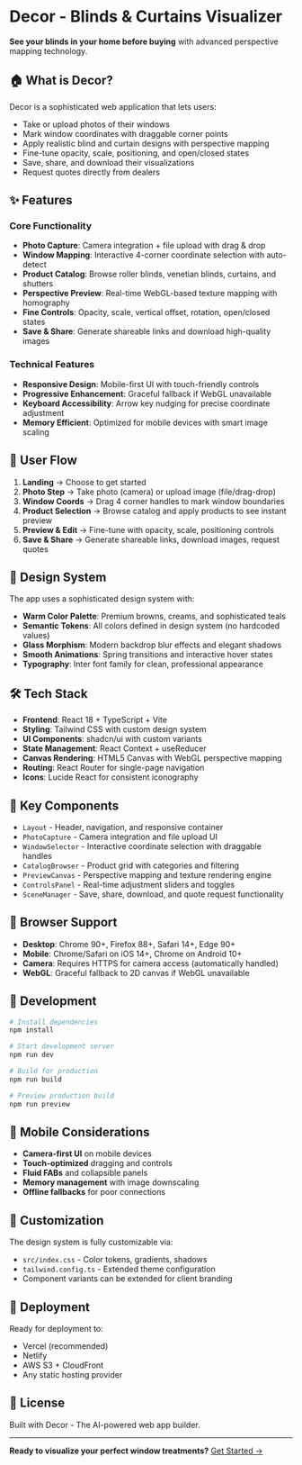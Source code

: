 # Decor - Blinds & Curtains Visualizer

**See your blinds in your home before buying** with advanced perspective mapping technology.

## 🏠 What is Decor?

Decor is a sophisticated web application that lets users:
- Take or upload photos of their windows
- Mark window coordinates with draggable corner points
- Apply realistic blind and curtain designs with perspective mapping
- Fine-tune opacity, scale, positioning, and open/closed states  
- Save, share, and download their visualizations
- Request quotes directly from dealers

## ✨ Features

### Core Functionality
- **Photo Capture**: Camera integration + file upload with drag & drop
- **Window Mapping**: Interactive 4-corner coordinate selection with auto-detect
- **Product Catalog**: Browse roller blinds, venetian blinds, curtains, and shutters
- **Perspective Preview**: Real-time WebGL-based texture mapping with homography
- **Fine Controls**: Opacity, scale, vertical offset, rotation, open/closed states
- **Save & Share**: Generate shareable links and download high-quality images

### Technical Features  
- **Responsive Design**: Mobile-first UI with touch-friendly controls
- **Progressive Enhancement**: Graceful fallback if WebGL unavailable
- **Keyboard Accessibility**: Arrow key nudging for precise coordinate adjustment
- **Memory Efficient**: Optimized for mobile devices with smart image scaling

## 🚀 User Flow

1. **Landing** → Choose to get started
2. **Photo Step** → Take photo (camera) or upload image (file/drag-drop)
3. **Window Coords** → Drag 4 corner handles to mark window boundaries  
4. **Product Selection** → Browse catalog and apply products to see instant preview
5. **Preview & Edit** → Fine-tune with opacity, scale, positioning controls
6. **Save & Share** → Generate shareable links, download images, request quotes

## 🎨 Design System

The app uses a sophisticated design system with:
- **Warm Color Palette**: Premium browns, creams, and sophisticated teals
- **Semantic Tokens**: All colors defined in design system (no hardcoded values)
- **Glass Morphism**: Modern backdrop blur effects and elegant shadows  
- **Smooth Animations**: Spring transitions and interactive hover states
- **Typography**: Inter font family for clean, professional appearance

## 🛠 Tech Stack

- **Frontend**: React 18 + TypeScript + Vite
- **Styling**: Tailwind CSS with custom design system
- **UI Components**: shadcn/ui with custom variants
- **State Management**: React Context + useReducer
- **Canvas Rendering**: HTML5 Canvas with WebGL perspective mapping
- **Routing**: React Router for single-page navigation
- **Icons**: Lucide React for consistent iconography

## 📁 Key Components

- `Layout` - Header, navigation, and responsive container
- `PhotoCapture` - Camera integration and file upload UI  
- `WindowSelector` - Interactive coordinate selection with draggable handles
- `CatalogBrowser` - Product grid with categories and filtering
- `PreviewCanvas` - Perspective mapping and texture rendering engine
- `ControlsPanel` - Real-time adjustment sliders and toggles
- `SceneManager` - Save, share, download, and quote request functionality

## 🎯 Browser Support

- **Desktop**: Chrome 90+, Firefox 88+, Safari 14+, Edge 90+
- **Mobile**: Chrome/Safari on iOS 14+, Chrome on Android 10+
- **Camera**: Requires HTTPS for camera access (automatically handled)
- **WebGL**: Graceful fallback to 2D canvas if WebGL unavailable

## 🔧 Development

```bash
# Install dependencies
npm install

# Start development server  
npm run dev

# Build for production
npm run build

# Preview production build
npm run preview
```

## 📱 Mobile Considerations

- **Camera-first UI** on mobile devices
- **Touch-optimized** dragging and controls
- **Fluid FABs** and collapsible panels
- **Memory management** with image downscaling
- **Offline fallbacks** for poor connections

## 🎨 Customization

The design system is fully customizable via:
- `src/index.css` - Color tokens, gradients, shadows
- `tailwind.config.ts` - Extended theme configuration  
- Component variants can be extended for client branding

## 🚀 Deployment

Ready for deployment to:
- Vercel (recommended)
- Netlify
- AWS S3 + CloudFront
- Any static hosting provider

## 📄 License

Built with Decor - The AI-powered web app builder.

---

**Ready to visualize your perfect window treatments?** [Get Started →](https://your-domain.com)